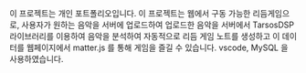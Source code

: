 이 프로젝트는 개인 포트폴리오입니다.
이 프로젝트는 웹에서 구동 가능한 리듬게임으로, 사용자가 원하는 음악을 서버에 업로드하여 업로드한 음악을 서버에서 TarsosDSP 라이브러리를 이용하여 음악을 분석하여 자동적으로 리듬 게임 노트를 생성하고 이 데이터를 웹페이지에서 matter.js 를 통해 게임을 즐길 수 있습니다.
vscode, MySQL 을 사용하였습니다.
